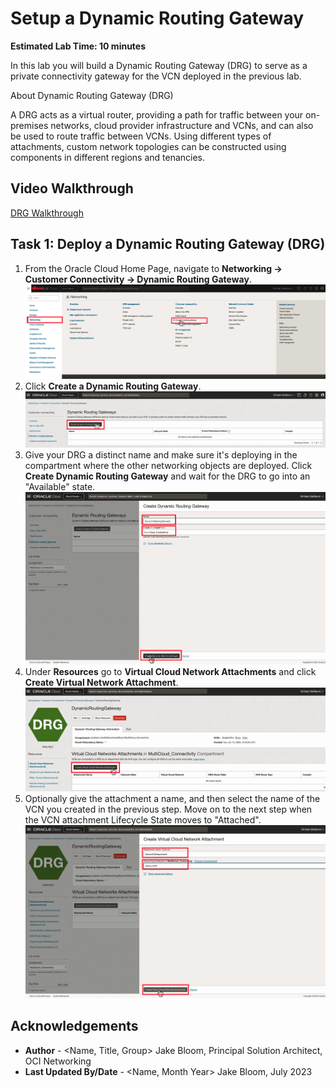 # Setup a Dynamic Routing Gateway
**Estimated Lab Time: 10 minutes**

In this lab you will build a Dynamic Routing Gateway (DRG) to serve as a private connectivity gateway for the VCN deployed in the previous lab.

About Dynamic Routing Gateway (DRG)

A DRG acts as a virtual router, providing a path for traffic between your on-premises networks, cloud provider infrastructure and VCNs, and can also be used to route traffic between VCNs. Using different types of attachments, custom network topologies can be constructed using components in different regions and tenancies.

## Video Walkthrough

[DRG Walkthrough](youtube:PwcLY9fmU3k:large)

## Task 1: Deploy a Dynamic Routing Gateway (DRG)

1. From the Oracle Cloud Home Page, navigate to **Networking -> Customer Connectivity -> Dynamic Routing Gateway**.
  ![DRG Navigation](images/drg-1.png)
2. Click **Create a Dynamic Routing Gateway**.
  ![DRG Navigation](images/drg-2.png)
3. Give your DRG a distinct name and make sure it's deploying in the compartment where the other networking objects are deployed. Click **Create Dynamic Routing Gateway** and wait for the DRG to go into an "Available" state.
  ![DRG Create](images/drg-3.png)
4. Under **Resources** go to **Virtual Cloud Network Attachments** and click **Create Virtual Network Attachment**.
  ![Attach VCN to DRG](images/drg-4.png)
5. Optionally give the attachment a name, and then select the name of the VCN you created in the previous step. Move on to the next step when the VCN attachment Lifecycle State moves to "Attached".
  ![Verify VCN Attachment](images/drg-5.png)

## Acknowledgements

* **Author** - <Name, Title, Group> Jake Bloom, Principal Solution Architect, OCI Networking
* **Last Updated By/Date** - <Name, Month Year> Jake Bloom, July 2023
